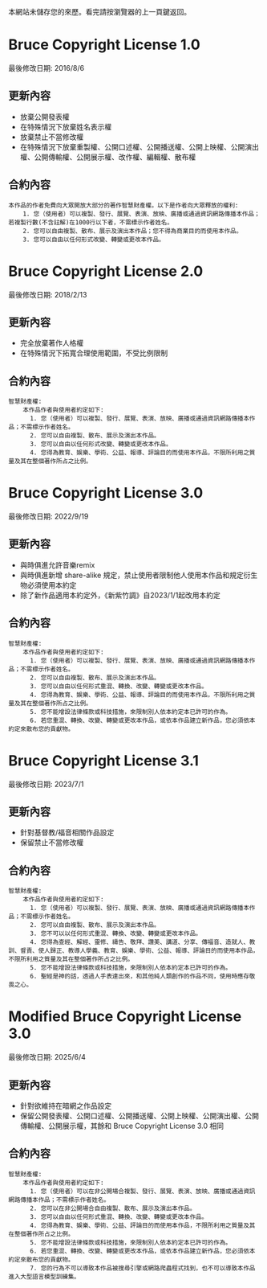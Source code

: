 本網站未儲存您的來歷。看完請按瀏覽器的上一頁鍵返回。
# Bruce Copyright License 1.0
最後修改日期: 2016/8/6
## 更新內容
* 放棄公開發表權
* 在特殊情況下放棄姓名表示權
* 放棄禁止不當修改權
* 在特殊情況下放棄重製權、公開口述權、公開播送權、公開上映權、公開演出權、公開傳輸權、公開展示權、改作權、編輯權、散布權

## 合約內容
```
本作品的作者免費向大眾開放大部分的著作智慧財產權。以下是作者向大眾釋放的權利:
    1. 您（使用者）可以複製、發行、展覽、表演、放映、廣播或通過資訊網路傳播本作品；若複製行數(不含註解)在1000行以下者，不需標示作者姓名。
    2. 您可以自由複製、散布、展示及演出本作品；您不得為商業目的而使用本作品。
    3. 您可以自由以任何形式改變、轉變或更改本作品。
```

# Bruce Copyright License 2.0
最後修改日期: 2018/2/13
## 更新內容
* 完全放棄著作人格權
* 在特殊情況下拓寬合理使用範圍，不受比例限制

## 合約內容
```
智慧財產權:
    本作品作者與使用者約定如下:
      1. 您（使用者）可以複製、發行、展覽、表演、放映、廣播或通過資訊網路傳播本作品；不需標示作者姓名。
      2. 您可以自由複製、散布、展示及演出本作品。
      3. 您可以自由以任何形式改變、轉變或更改本作品。
      4. 您得為教育、娛樂、學術、公益、報導、評論目的而使用本作品，不限所利用之質量及其在整個著作所占之比例。
```

# Bruce Copyright License 3.0
最後修改日期: 2022/9/19
## 更新內容
* 與時俱進允許音樂remix
* 與時俱進新增 share-alike 規定，禁止使用者限制他人使用本作品和規定衍生物必須使用本約定
* 除了新作品適用本約定外，《新紫竹調》自2023/1/1起改用本約定

## 合約內容
```
智慧財產權:
    本作品作者與使用者約定如下:
      1. 您（使用者）可以複製、發行、展覽、表演、放映、廣播或通過資訊網路傳播本作品；不需標示作者姓名。
      2. 您可以自由複製、散布、展示及演出本作品。
      3. 您可以自由以任何形式重混、轉換、改變、轉變或更改本作品。
      4. 您得為教育、娛樂、學術、公益、報導、評論目的而使用本作品，不限所利用之質量及其在整個著作所占之比例。
      5. 您不能增設法律條款或科技措施，來限制別人依本約定本已許可的作為。
      6. 若您重混、轉換、改變、轉變或更改本作品，或依本作品建立新作品，您必須依本約定來散布您的貢獻物。
```

# Bruce Copyright License 3.1
最後修改日期: 2023/7/1
## 更新內容
* 針對基督教/福音相關作品設定
* 保留禁止不當修改權

## 合約內容
```
智慧財產權:
    本作品作者與使用者約定如下:
      1. 您（使用者）可以複製、發行、展覽、表演、放映、廣播或通過資訊網路傳播本作品；不需標示作者姓名。
      2. 您可以自由複製、散布、展示及演出本作品。
      3. 您不可以以任何形式重混、轉換、改變、轉變或更改本作品。
      4. 您得為查經、解經、靈修、禱告、敬拜、讚美、講道、分享、傳福音、造就人、教訓、督責、使人歸正、教導人學義、教育、娛樂、學術、公益、報導、評論目的而使用本作品，不限所利用之質量及其在整個著作所占之比例。
      5. 您不能增設法律條款或科技措施，來限制別人依本約定本已許可的作為。
      6. 聖經是神的話，透過人手表達出來，和其他純人類創作的作品不同，使用時應存敬畏之心。
```

# Modified Bruce Copyright License 3.0
最後修改日期: 2025/6/4
## 更新內容
* 針對欲維持在暗網之作品設定
* 保留公開發表權、公開口述權、公開播送權、公開上映權、公開演出權、公開傳輸權、公開展示權，其餘和 Bruce Copyright License 3.0 相同

## 合約內容
```
智慧財產權:
    本作品作者與使用者約定如下:
      1. 您（使用者）可以在非公開場合複製、發行、展覽、表演、放映、廣播或通過資訊網路傳播本作品；不需標示作者姓名。
      2. 您可以在非公開場合自由複製、散布、展示及演出本作品。
      3. 您可以自由以任何形式重混、轉換、改變、轉變或更改本作品。
      4. 您得為教育、娛樂、學術、公益、評論目的而使用本作品，不限所利用之質量及其在整個著作所占之比例。
      5. 您不能增設法律條款或科技措施，來限制別人依本約定本已許可的作為。
      6. 若您重混、轉換、改變、轉變或更改本作品，或依本作品建立新作品，您必須依本約定來散布您的貢獻物。
      7. 您的行為不可以導致本作品被搜尋引擎或網路爬蟲程式找到，也不可以導致本作品進入大型語言模型訓練集。
```
